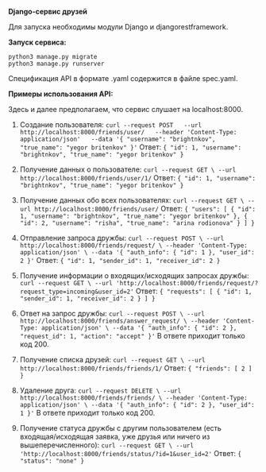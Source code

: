 **Django-сервис друзей**

Для запуска необходимы модули Django и djangorestframework.

**Запуск сервиса:**

```
python3 manage.py migrate
python3 manage.py runserver
```

Спецификация API в формате .yaml содержится в файле spec.yaml.

**Примеры использования API:**

Здесь и далее предполагаем, что сервис слушает на localhost:8000.

1) Создание пользователя:
   `curl --request POST  
   --url http://localhost:8000/friends/user/  
   --header 'Content-Type: application/json'  
   --data '{
    "username": "brightnkov",
    "true_name": "yegor britenkov"
   }'`
   Ответ:
   `{
       "id": 1,
       "username": "brightnkov",
       "true_name": "yegor britenkov"
   }`

2) Получение данных о пользователе:
   `curl --request GET \
     --url http://localhost:8000/friends/user/1/`
   Ответ:
   `{
    "id": 1,
    "username": "brightnkov",
    "true_name": "yegor britenkov"
   }`

3) Получение данных обо всех пользователях:
   `curl --request GET \
     --url http://localhost:8000/friends/user/`
   Ответ:
   `{
       "users": [
           {
               "id": 1,
               "username": "brightnkov",
               "true_name": "yegor britenkov"
           },
           {
               "id": 2,
               "username": "risha",
               "true_name": "arina rodionova"
           }
       ]
   }`

4) Отправление запроса дружбы:
   `curl --request POST \
     --url http://localhost:8000/friends/request/ \
     --header 'Content-Type: application/json' \
     --data '{
       "auth_info": {
           "id": 1
       },
       "user_id": 2
   }'`
   Ответ:
   `{
       "id": 1,
       "sender_id": 1,
       "receiver_id": 2
   }`

5) Получение информации о входящих/исходящих запросах дружбы:
   `curl --request GET \
     --url 'http://localhost:8000/friends/request/?request_type=incoming&user_id=2'`
   Ответ:
   `{
       "requests": [
           {
               "id": 1,
               "sender_id": 1,
               "receiver_id": 2
           }
       ]
   }`

6) Ответ на запрос дружбы:
   `curl --request POST \
     --url http://localhost:8000/friends/answer_request/ \
     --header 'Content-Type: application/json' \
     --data '{
       "auth_info": {
           "id": 2
       },
       "request_id": 1,
       "action": "accept"
   }'`
   В ответе приходит только код 200.

7) Получение списка друзей:
   `curl --request GET \
     --url http://localhost:8000/friends/friends/1/`
   Ответ:
   `{
       "friends": [
           2
       ]
   }`

8) Удаление друга:
   `curl --request DELETE \
     --url http://localhost:8000/friends/friends/ \
     --header 'Content-Type: application/json' \
     --data '{
       "auth_info": {
           "id": 2
       },
       "user_id": 1
   }'`
   В ответе приходит только код 200.

9) Получение статуса дружбы с другим пользователем (есть входящая/исходящая заявка, уже друзья или ничего из вышеперечисленного):
   `curl --request GET \
     --url 'http://localhost:8000/friends/status/?id=1&user_id=2'`
   Ответ:
   `{
       "status": "none"
   }`


